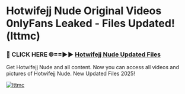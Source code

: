 # Hotwifejj Nude Original Videos 0nlyFans Leaked - Files Updated! (lttmc)

<h3>🔴 CLICK HERE 🌐==►► <a href="https://tinyurl.com/52m3yx9h" rel="nofollow">Hotwifejj Nude Updated Files</a></h3>

Get Hotwifejj Nude and all content. Now you can access all videos and pictures of Hotwifejj Nude. New Updated Files 2025!

[![lttmc](https://i.imgur.com/TnHtlc8.gif)](https://tinyurl.com/52m3yx9h)
